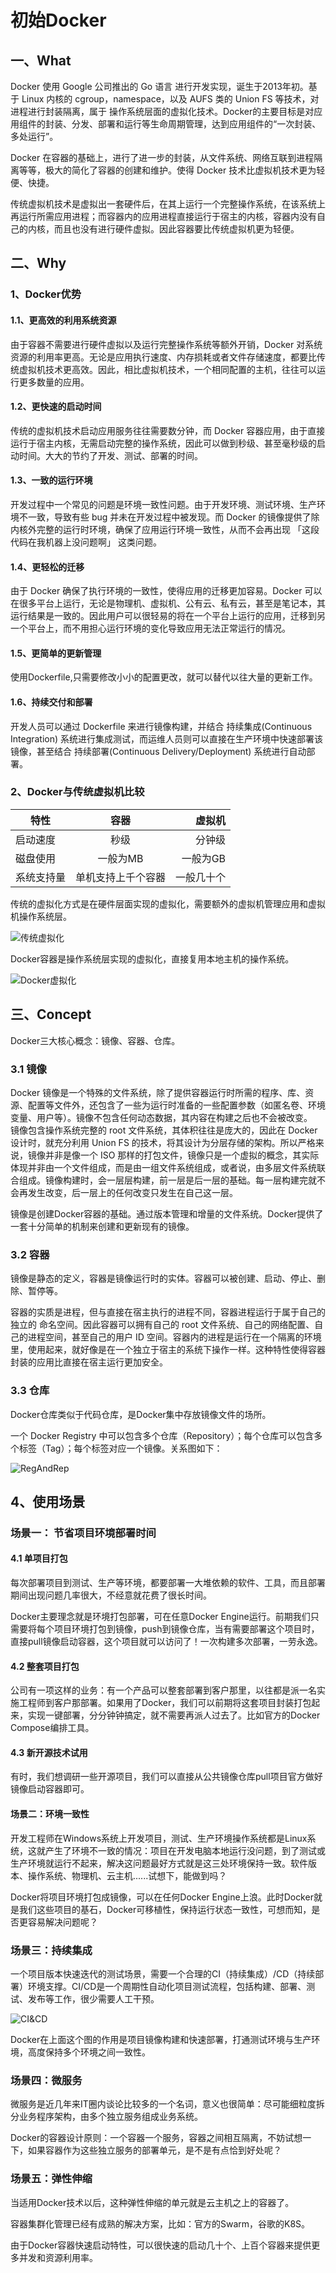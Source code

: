# 初始Docker
## 一、What
Docker 使用 Google 公司推出的 Go 语言 进行开发实现，诞生于2013年初。基于 Linux 内核的 cgroup，namespace，以及 AUFS 类的 Union FS 等技术，对进程进行封装隔离，属于 操作系统层面的虚拟化技术。Docker的主要目标是对应用组件的封装、分发、部署和运行等生命周期管理，达到应用组件的“一次封装、多处运行”。

Docker 在容器的基础上，进行了进一步的封装，从文件系统、网络互联到进程隔离等等，极大的简化了容器的创建和维护。使得 Docker 技术比虚拟机技术更为轻便、快捷。

传统虚拟机技术是虚拟出一套硬件后，在其上运行一个完整操作系统，在该系统上再运行所需应用进程；而容器内的应用进程直接运行于宿主的内核，容器内没有自己的内核，而且也没有进行硬件虚拟。因此容器要比传统虚拟机更为轻便。

## 二、Why
### 1、Docker优势
#### 1.1、更高效的利用系统资源

由于容器不需要进行硬件虚拟以及运行完整操作系统等额外开销，Docker 对系统资源的利用率更高。无论是应用执行速度、内存损耗或者文件存储速度，都要比传统虚拟机技术更高效。因此，相比虚拟机技术，一个相同配置的主机，往往可以运行更多数量的应用。

#### 1.2、更快速的启动时间  

传统的虚拟机技术启动应用服务往往需要数分钟，而 Docker 容器应用，由于直接运行于宿主内核，无需启动完整的操作系统，因此可以做到秒级、甚至毫秒级的启动时间。大大的节约了开发、测试、部署的时间。

#### 1.3、一致的运行环境  

开发过程中一个常见的问题是环境一致性问题。由于开发环境、测试环境、生产环境不一致，导致有些 bug 并未在开发过程中被发现。而 Docker 的镜像提供了除内核外完整的运行时环境，确保了应用运行环境一致性，从而不会再出现 「这段代码在我机器上没问题啊」 这类问题。

#### 1.4、更轻松的迁移   

由于 Docker 确保了执行环境的一致性，使得应用的迁移更加容易。Docker 可以在很多平台上运行，无论是物理机、虚拟机、公有云、私有云，甚至是笔记本，其运行结果是一致的。因此用户可以很轻易的将在一个平台上运行的应用，迁移到另一个平台上，而不用担心运行环境的变化导致应用无法正常运行的情况。

#### 1.5、更简单的更新管理   

使用Dockerfile,只需要修改小小的配置更改，就可以替代以往大量的更新工作。

#### 1.6、持续交付和部署  

开发人员可以通过 Dockerfile 来进行镜像构建，并结合 持续集成(Continuous Integration) 系统进行集成测试，而运维人员则可以直接在生产环境中快速部署该镜像，甚至结合 持续部署(Continuous Delivery/Deployment) 系统进行自动部署。

### 2、Docker与传统虚拟机比较   
特性|容器|虚拟机
---|:--:|---:
启动速度|秒级|分钟级
磁盘使用|一般为MB|一般为GB
系统支持量|单机支持上千个容器|一般几十个

传统的虚拟化方式是在硬件层面实现的虚拟化，需要额外的虚拟机管理应用和虚拟机操作系统层。  

![传统虚拟化](
 https://github.com/gmg0829/Img/blob/master/dockerImg/%E4%BC%A0%E7%BB%9F%E8%99%9A%E6%8B%9F%E5%8C%96.png?raw=true)

Docker容器是操作系统层实现的虚拟化，直接复用本地主机的操作系统。

![Docker虚拟化](
  https://github.com/gmg0829/Img/blob/master/dockerImg/Docker%E8%99%9A%E6%8B%9F%E5%8C%96.png?raw=true)


## 三、Concept  
Docker三大核心概念：镜像、容器、仓库。   

### 3.1 镜像    

Docker 镜像是一个特殊的文件系统，除了提供容器运行时所需的程序、库、资源、配置等文件外，还包含了一些为运行时准备的一些配置参数（如匿名卷、环境变量、用户等）。镜像不包含任何动态数据，其内容在构建之后也不会被改变。   
镜像包含操作系统完整的 root 文件系统，其体积往往是庞大的，因此在 Docker 设计时，就充分利用 Union FS 的技术，将其设计为分层存储的架构。所以严格来说，镜像并非是像一个 ISO 那样的打包文件，镜像只是一个虚拟的概念，其实际体现并非由一个文件组成，而是由一组文件系统组成，或者说，由多层文件系统联合组成。镜像构建时，会一层层构建，前一层是后一层的基础。每一层构建完就不会再发生改变，后一层上的任何改变只发生在自己这一层。

镜像是创建Docker容器的基础。通过版本管理和增量的文件系统。Docker提供了一套十分简单的机制来创建和更新现有的镜像。


### 3.2  容器   

镜像是静态的定义，容器是镜像运行时的实体。容器可以被创建、启动、停止、删除、暂停等。

容器的实质是进程，但与直接在宿主执行的进程不同，容器进程运行于属于自己的独立的 命名空间。因此容器可以拥有自己的 root 文件系统、自己的网络配置、自己的进程空间，甚至自己的用户 ID 空间。容器内的进程是运行在一个隔离的环境里，使用起来，就好像是在一个独立于宿主的系统下操作一样。这种特性使得容器封装的应用比直接在宿主运行更加安全。  

### 3.3 仓库  

Docker仓库类似于代码仓库，是Docker集中存放镜像文件的场所。

一个 Docker Registry 中可以包含多个仓库（Repository）；每个仓库可以包含多个标签（Tag）；每个标签对应一个镜像。关系图如下：

![RegAndRep](
 https://github.com/gmg0829/Img/blob/master/dockerImg/RegAndRep.png?raw=true)
## 4、使用场景

### 场景一： 节省项目环境部署时间

#### 4.1 单项目打包
每次部署项目到测试、生产等环境，都要部署一大堆依赖的软件、工具，而且部署期间出现问题几率很大，不经意就花费了很长时间。

Docker主要理念就是环境打包部署，可在任意Docker Engine运行。前期我们只需要将每个项目环境打包到镜像，push到镜像仓库，当有需要部署这个项目时，直接pull镜像启动容器，这个项目就可以访问了！一次构建多次部署，一劳永逸。

#### 4.2 整套项目打包

公司有一项这样的业务：有一个产品可以整套部署到客户那里，以往都是派一名实施工程师到客户那部署。如果用了Docker，我们可以前期将这套项目封装打包起来，实现一键部署，分分钟钟搞定，就不需要再派人过去了。比如官方的Docker Compose编排工具。

#### 4.3 新开源技术试用

有时，我们想调研一些开源项目，我们可以直接从公共镜像仓库pull项目官方做好镜像启动容器即可。

#### 场景二：环境一致性
开发工程师在Windows系统上开发项目，测试、生产环境操作系统都是Linux系统，这就产生了环境不一致的情况：项目在开发电脑本地运行没问题，到了测试或生产环境就运行不起来，解决这问题最好方式就是这三处环境保持一致。软件版本、操作系统、物理机、云主机......试想下，能做到吗？

Docker将项目环境打包成镜像，可以在任何Docker Engine上浪。此时Docker就是我们这些项目的基石，Docker可移植性，保持运行状态一致性，可想而知，是否更容易解决问题呢？

### 场景三：持续集成 
一个项目版本快速迭代的测试场景，需要一个合理的CI（持续集成）/CD（持续部署）环境支撑。CI/CD是一个周期性自动化项目测试流程，包括构建、部署、测试、发布等工作，很少需要人工干预。

![CI&CD](
 https://github.com/gmg0829/Img/blob/master/dockerImg/CI&CD.png?raw=true)


Docker在上面这个图的作用是项目镜像构建和快速部署，打通测试环境与生产环境，高度保持多个环境之间一致性。

### 场景四：微服务
微服务是近几年来IT圈内谈论比较多的一个名词，意义也很简单：尽可能细粒度拆分业务程序架构，由多个独立服务组成业务系统。

Docker的容器设计原则：一个容器一个服务，容器之间相互隔离，不妨试想一下，如果容器作为这些独立服务的部署单元，是不是有点恰到好处呢？

### 场景五：弹性伸缩

当适用Docker技术以后，这种弹性伸缩的单元就是云主机之上的容器了。

容器集群化管理已经有成熟的解决方案，比如：官方的Swarm，谷歌的K8S。

由于Docker容器快速启动特性，可以很快速的启动几十个、上百个容器来提供更多并发和资源利用率。